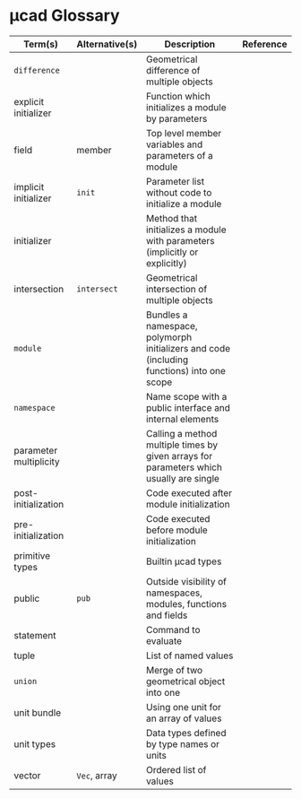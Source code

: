 # µcad Glossary

| Term(s)                | Alternative(s) | Description                                                                               | Reference |
| ---------------------- | -------------- | ----------------------------------------------------------------------------------------- | --------- |
| `difference`           |                | Geometrical difference of multiple objects                                                |           |
| explicit initializer   |                | Function which initializes a module by parameters                                         |           |
| field                  | member         | Top level member variables and parameters of a module                                     |           |
| implicit initializer   | `init`         | Parameter list without code to initialize a module                                        |           |
| initializer            |                | Method that initializes a module with parameters (implicitly or explicitly)               |           |
| intersection           | `intersect`    | Geometrical intersection of multiple objects                                              |           |
| `module`               |                | Bundles a namespace, polymorph initializers and code (including functions) into one scope |           |
| `namespace`            |                | Name scope with a public interface and internal elements                                  |           |
| parameter multiplicity |                | Calling a method multiple times by given arrays for parameters which usually are single   |           |
| post-initialization    |                | Code executed after module initialization                                                 |           |
| pre-initialization     |                | Code executed before module initialization                                                |           |
| primitive types        |                | Builtin µcad types                                                                        |           |
| public                 | `pub`          | Outside visibility of namespaces, modules, functions and fields                           |           |
| statement              |                | Command to evaluate                                                                       |           |
| tuple                  |                | List of named values                                                                      |           |
| `union`                |                | Merge of two geometrical object into one                                                  |           |
| unit bundle            |                | Using one unit for an array of values                                                     |           |
| unit types             |                | Data types defined by type names or units                                                 |           |
| vector                 | `Vec`, array   | Ordered list of values                                                                    |           |
